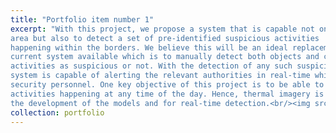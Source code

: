 ```yaml
---
title: "Portfolio item number 1"
excerpt: "With this project, we propose a system that is capable not only to detect objects within the surveillance 
area but also to detect a set of pre-identified suspicious activities 
happening within the borders. We believe this will be an ideal replacement to the 
current system available which is to manually detect both objects and classify 
activities as suspicious or not. With the detection of any such suspicious activities, the 
system is capable of alerting the relevant authorities in real-time which makes it superior to the available traditional method with an additional benefit of increased safety of 
security personnel. One key objective of this project is to be able to detect both objects and 
activities happening at any time of the day. Hence, thermal imagery is used for 
the development of the models and for real-time detection.<br/><img src='/images/fyp.png'>"
collection: portfolio
---
```


